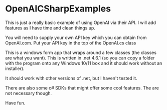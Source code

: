 # OpenAICSharpExamples

This is just a really basic example of using OpenAI via their API.  I will add features as I have time and clean things up.

You will need to supply your own API key which you can obtain from OpenAI.com.  Put your API key in the top of the OpenAI.cs class

This is a windows form app that wraps around a few classes (the classes are what you want).  This is written in .net 4.6.1 (so you can copy a folder with the program onto any Windows 10/11 box and it should work without an installer).  

It should work with other versions of .net, but I haven't tested it.

There are also some c# SDKs that might offer some cool features.  The are not necessary though.

Have fun.